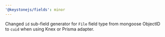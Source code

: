 ```yaml
---
'@keystonejs/fields': minor
---
```


Changed `id` sub-field generator for `File` field type from mongoose ObjectID to `cuid` when using Knex or Prisma adapter.
